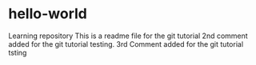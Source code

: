 # hello-world
Learning repository
This is a readme file for the git tutorial
2nd comment added for the git tutorial testing.
3rd Comment added for the git tutorial tsting

